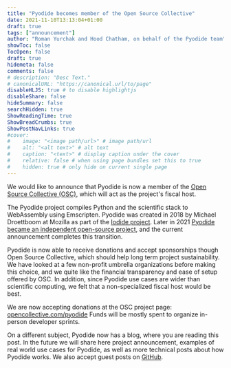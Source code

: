 ```yaml
---
title: "Pyodide becomes member of the Open Source Collective"
date: 2021-11-10T13:13:04+01:00
draft: true
tags: ["announcement"]
author: "Roman Yurchak and Hood Chatham, on behalf of the Pyodide team"
showToc: false
TocOpen: false
draft: true
hidemeta: false
comments: false
# description: "Desc Text."
# canonicalURL: "https://canonical.url/to/page"
disableHLJS: true # to disable highlightjs
disableShare: false
hideSummary: false
searchHidden: true
ShowReadingTime: true
ShowBreadCrumbs: true
ShowPostNavLinks: true
#cover:
#    image: "<image path/url>" # image path/url
#    alt: "<alt text>" # alt text
#    caption: "<text>" # display caption under the cover
#    relative: false # when using page bundles set this to true
#    hidden: true # only hide on current single page
---
```


We would like to announce that Pyodide is now a member of the [Open Source
Collective (OSC)](https://www.oscollective.org/), which will act as the project's
fiscal host.

The Pyodide project compiles Python and the scientific stack to WebAssembly using Emscripten. 
Pyodide was created in 2018 by Michael
Droettboom at Mozilla as part of the [Iodide
project](https://github.com/iodide-project/iodide). Later in 2021 [Pyodide
became an independent open-source
project](https://hacks.mozilla.org/2021/04/pyodide-spin-out-and-0-17-release/),
and the current announcement completes this transition.

Pyodide is now
able to receive donations and accept sponsorships though Open Source Collective, which should help
long term project sustainability. We have looked at a few non-profit umbrella
organizations before making this choice, and we quite like the financial
transparency and ease of setup offered by OSC. In addition, since Pyodide use
cases are wider than scientific computing, we felt that a non-specialized
fiscal host would be best.

We are now accepting donations at the OSC project page: [opencollective.com/pyodide](https://opencollective.com/pyodide)
Funds will be mostly spent to organize in-person developer sprints.

On a different subject, Pyodide now has a blog, where you are reading this
post. In the future we will share here project announcement, examples of real
world use cases for Pyodide, as well as more technical posts about how Pyodide
works. We also accept guest posts on
[GitHub](https://github.com/pyodide/pyodide-blog).
